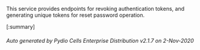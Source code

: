 






This service provides endpoints for revoking authentication tokens, and generating unique tokens for reset password operation.

[:summary]

###### Auto generated by Pydio Cells Enterprise Distribution v2.1.7 on 2-Nov-2020
